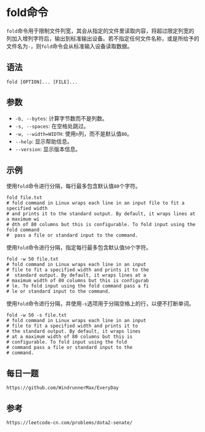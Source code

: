 # fold命令
`fold`命令用于限制文件列宽，其会从指定的文件里读取内容，将超过限定列宽的列加入增列字符后，输出到标准输出设备。若不指定任何文件名称，或是所给予的文件名为`-`，则`fold`命令会从标准输入设备读取数据。

## 语法

```shell
fold [OPTION]... [FILE]...
```

## 参数
* `-b, --bytes`: 计算字节数而不是列数。
* `-s, --spaces`: 在空格处跳过。
* `-w, --width=WIDTH`: 使用`n`列，而不是默认值`80`。
* `--help`: 显示帮助信息。
* `--version`: 显示版本信息。

## 示例
使用`fold`命令进行分隔，每行最多包含默认值`80`个字符。

```shell
fold file.txt
# fold command in Linux wraps each line in an input file to fit a specified width
# and prints it to the standard output. By default, it wraps lines at a maximum wi
# dth of 80 columns but this is configurable. To fold input using the fold command
#  pass a file or standard input to the command.
```

使用`fold`命令进行分隔，指定每行最多包含默认值`50`个字符。

```shell
fold -w 50 file.txt
# fold command in Linux wraps each line in an input
# file to fit a specified width and prints it to the
#  standard output. By default, it wraps lines at a
# maximum width of 80 columns but this is configurab
# le. To fold input using the fold command pass a fi
# le or standard input to the command.
```

使用`fold`命令进行分隔，并使用`-s`选项用于分隔空格上的行，以便不打断单词。

```shell
fold -w 50 -s file.txt
# fold command in Linux wraps each line in an input
# file to fit a specified width and prints it to
# the standard output. By default, it wraps lines
# at a maximum width of 80 columns but this is
# configurable. To fold input using the fold
# command pass a file or standard input to the
# command.
```


## 每日一题

```
https://github.com/WindrunnerMax/EveryDay
```

## 参考

```
https://leetcode-cn.com/problems/dota2-senate/
```